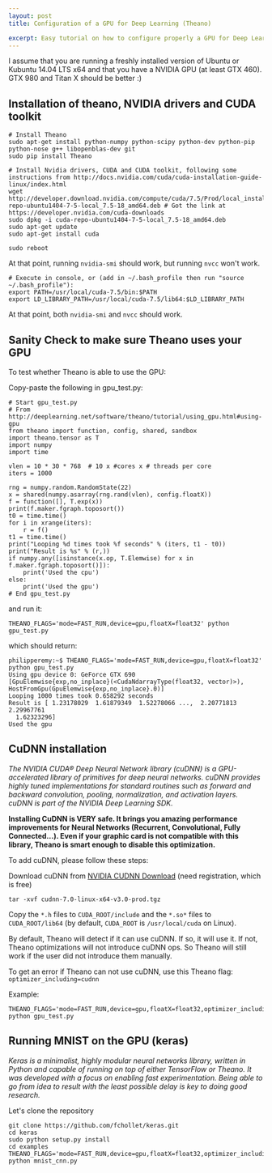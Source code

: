```yaml
---
layout: post
title: Configuration of a GPU for Deep Learning (Theano)

excerpt: Easy tutorial on how to configure properly a GPU for Deep Learning with Ubuntu 14.04 x64 and GTX 460 (this card does not support of CuDNN).
---
```


I assume that you are running a freshly installed version of Ubuntu or Kubuntu 14.04 LTS x64 and that you have a NVIDIA GPU (at least GTX 460). GTX 980 and Titan X should be better :)

## Installation of theano, NVIDIA drivers and CUDA toolkit

```
# Install Theano
sudo apt-get install python-numpy python-scipy python-dev python-pip python-nose g++ libopenblas-dev git
sudo pip install Theano

# Install Nvidia drivers, CUDA and CUDA toolkit, following some instructions from http://docs.nvidia.com/cuda/cuda-installation-guide-linux/index.html
wget http://developer.download.nvidia.com/compute/cuda/7.5/Prod/local_installers/cuda-repo-ubuntu1404-7-5-local_7.5-18_amd64.deb # Got the link at https://developer.nvidia.com/cuda-downloads
sudo dpkg -i cuda-repo-ubuntu1404-7-5-local_7.5-18_amd64.deb
sudo apt-get update
sudo apt-get install cuda

sudo reboot
```

At that point, running ```nvidia-smi``` should work, but running ```nvcc``` won't work.

```
# Execute in console, or (add in ~/.bash_profile then run "source ~/.bash_profile"):
export PATH=/usr/local/cuda-7.5/bin:$PATH
export LD_LIBRARY_PATH=/usr/local/cuda-7.5/lib64:$LD_LIBRARY_PATH
```

At that point, both ```nvidia-smi``` and ```nvcc``` should work.

## Sanity Check to make sure Theano uses your GPU

To test whether Theano is able to use the GPU:

Copy-paste the following in gpu_test.py:

```
# Start gpu_test.py
# From http://deeplearning.net/software/theano/tutorial/using_gpu.html#using-gpu
from theano import function, config, shared, sandbox
import theano.tensor as T
import numpy
import time

vlen = 10 * 30 * 768  # 10 x #cores x # threads per core
iters = 1000

rng = numpy.random.RandomState(22)
x = shared(numpy.asarray(rng.rand(vlen), config.floatX))
f = function([], T.exp(x))
print(f.maker.fgraph.toposort())
t0 = time.time()
for i in xrange(iters):
    r = f()
t1 = time.time()
print("Looping %d times took %f seconds" % (iters, t1 - t0))
print("Result is %s" % (r,))
if numpy.any([isinstance(x.op, T.Elemwise) for x in f.maker.fgraph.toposort()]):
    print('Used the cpu')
else:
    print('Used the gpu')
# End gpu_test.py
```

and run it:

```
THEANO_FLAGS='mode=FAST_RUN,device=gpu,floatX=float32' python gpu_test.py
```

which should return:	

```
philipperemy:~$ THEANO_FLAGS='mode=FAST_RUN,device=gpu,floatX=float32' python gpu_test.py
Using gpu device 0: GeForce GTX 690
[GpuElemwise{exp,no_inplace}(<CudaNdarrayType(float32, vector)>), HostFromGpu(GpuElemwise{exp,no_inplace}.0)]
Looping 1000 times took 0.658292 seconds
Result is [ 1.23178029  1.61879349  1.52278066 ...,  2.20771813  2.29967761
  1.62323296]
Used the gpu
```

## CuDNN installation

<i>The NVIDIA CUDA® Deep Neural Network library (cuDNN) is a GPU-accelerated library of primitives for deep neural networks. cuDNN provides highly tuned implementations for standard routines such as forward and backward convolution, pooling, normalization, and activation layers. cuDNN is part of the NVIDIA Deep Learning SDK.</i>

<b>Installing CuDNN is VERY safe. It brings you amazing performance improvements for Neural Networks (Recurrent, Convolutional, Fully Connected...). Even if your graphic card is not compatible with this library, Theano is smart enough to disable this optimization.</b>

To add cuDNN, please follow these steps:

Download cuDNN from <a href="https://developer.nvidia.com/rdp/cudnn-download">NVIDIA CUDNN Download</a> (need registration, which is free)

```
tar -xvf cudnn-7.0-linux-x64-v3.0-prod.tgz
```

Copy the ```*.h``` files to ```CUDA_ROOT/include``` and the ```*.so*``` files to ```CUDA_ROOT/lib64``` (by default, ```CUDA_ROOT``` is ```/usr/local/cuda``` on Linux).

By default, Theano will detect if it can use cuDNN. If so, it will use it. If not, Theano optimizations will not introduce cuDNN ops. So Theano will still work if the user did not introduce them manually.

To get an error if Theano can not use cuDNN, use this Theano flag: ```optimizer_including=cudnn```

Example:

```
THEANO_FLAGS='mode=FAST_RUN,device=gpu,floatX=float32,optimizer_including=cudnn' python gpu_test.py
```

## Running MNIST on the GPU (keras)

<i>Keras is a minimalist, highly modular neural networks library, written in Python and capable of running on top of either TensorFlow or Theano. It was developed with a focus on enabling fast experimentation. Being able to go from idea to result with the least possible delay is key to doing good research.</i>

Let's clone the repository

```
git clone https://github.com/fchollet/keras.git
cd keras
sudo python setup.py install
cd examples
THEANO_FLAGS='mode=FAST_RUN,device=gpu,floatX=float32,optimizer_including=cudnn' python mnist_cnn.py
```
